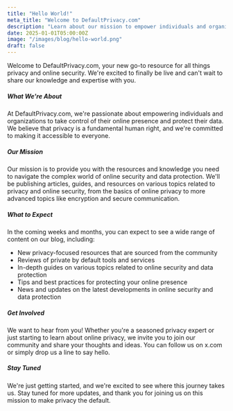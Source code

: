 ```yaml
---
title: "Hello World!"
meta_title: "Welcome to DefaultPrivacy.com"
description: "Learn about our mission to empower individuals and organizations to take control of their online presence and protect their data."
date: 2025-01-01T05:00:00Z
image: "/images/blog/hello-world.png"
draft: false
---
```


Welcome to DefaultPrivacy.com, your new go-to resource for all things privacy and online security. We're excited to finally be live and can't wait to share our knowledge and expertise with you.

##### What We're About

At DefaultPrivacy.com, we're passionate about empowering individuals and organizations to take control of their online presence and protect their data. We believe that privacy is a fundamental human right, and we're committed to making it accessible to everyone.

##### Our Mission

Our mission is to provide you with the resources and knowledge you need to navigate the complex world of online security and data protection. We'll be publishing articles, guides, and resources on various topics related to privacy and online security, from the basics of online privacy to more advanced topics like encryption and secure communication.

##### What to Expect

In the coming weeks and months, you can expect to see a wide range of content on our blog, including:

* New privacy-focused resources that are sourced from the community
* Reviews of private by default tools and services
* In-depth guides on various topics related to online security and data protection
* Tips and best practices for protecting your online presence
* News and updates on the latest developments in online security and data protection

##### Get Involved

We want to hear from you! Whether you're a seasoned privacy expert or just starting to learn about online privacy, we invite you to join our community and share your thoughts and ideas. You can follow us on x.com or simply drop us a line to say hello.

##### Stay Tuned

We're just getting started, and we're excited to see where this journey takes us. Stay tuned for more updates, and thank you for joining us on this mission to make privacy the default.
